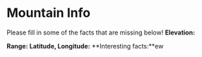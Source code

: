 # Mountain Info
Please fill in some of the facts that are missing below!
**Elevation:**

**Range:**
**Latitude, Longitude:**
**Interesting facts:**ew